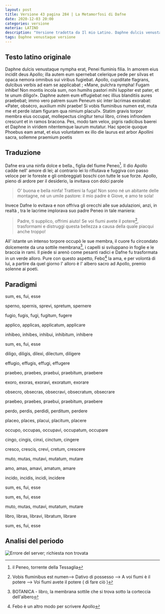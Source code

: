 ```yaml
---
layout: post
title: Versione 43 pagina 284 | La Metamorfosi di Dafne
date: 2020-12-03 20:00
categories: versione
materia: LATINO
description: "Versione tradotta da Il mio Latino. Daphne dulcis venustaque nympha erat, Penei fluminis filia. "
tags: Daphne venustaque versione
---
```

## Testo latino originale

Daphne dulcis venustaque nympha erat, Penei fluminis filia. In amorem eius incidit deus Apollo; illa autem eum spernebat celerique pede per silvas et opaca nemora omnibus sui viribus fugiebat. Apollo, cupiditate flagrans, dulcibus verbis ad eam se applicabat ; «Mane, pulchra nympha! Fugam inhibe! Non montis incola sum, non humihs pastori mihi luppiter est pater, et te unum diligo!». Daphne autem eum effugiebat nec illius blanditiis aures praebebat; immo vero patrem suum Peneum sic inter lacrimas exorabat: «Pater, obsécro, auxilium mihi praebe! Si  vobis fluminibus numen est, muta me et perde istam figuram qua nimium placui!». Statim gravis torpor membra eius occupat, mollepectus cingìtur tenui libro, crines infrondem crescunt et in ramos bracona. Pes, modo tam velox, pigris radicibus baerei et Daphne in viridem nitentemque laurum mutatur. Hac specie quoque Phoebus eam amat, et eius voluntatem ex illo die  laurus est arbor Apollini sacra, sollemne praemium poetis

## Traduzione

Dafne era una ninfa dolce e bella., figlia del fiume Peneo[^1]. Il dio Apollo cadde nell' amore di lei; al contrario lei lo rifiutava e fuggiva con passo veloce per le foreste e gli ombreggiati boschi con tutte le sue forze. Apollo, pieno di ardore per il desiderio, la invitava con dolci parole

> O' buona e bella ninfa! Trattieni la fuga! Non sono né un abitante delle montagne, né un umile pastore: il mio padre è Giove, e amo te sola!

Invece Dafne lo evitava e non offriva gli orecchi alle sue adulazioni, anzi, in realtà , tra le lacrime implorava suo padre Peneo in tale maniera:

>Padre, ti supplico, offrimi aiuto! Se voi fiumi avete il potere[^2], trasformami e distruggi questa bellezza a causa della quale piacqui anche troppo!

All' istante un intenso torpore occupò le sue membra, il cuore fu circondato dolcemente da una sottile membrana[^3], i capelli si sviluppano in foglie e le braccia in rami. Il piede si arenò 
come pesanti radici e Dafne fu trasformata in un verde alloro.   Pure con questo aspetto, Febo[^4] la ama, e per volontà di lui, a partire da quel giorno l' alloro è l' albero sacro ad Apollo, premio solenne ai poeti.

## Paradigmi

sum, es, fui, esse

sperno, spernis, sprevi, spretum, spernere

fugio, fugis, fugi, fugitum, fugere

applico, applicas, applicatum, applicare

inhibeo, inhibes, inhibui, inhibitum, inhibere

sum, es, fui, esse

diligo, diligis, dilexi, dilectum, diligere

effugio, effugis, effugi, effugere

praebeo, praebes, praebui, praebitum, praebere

exoro, exoras, exoravi, exoratum, exorare

obsecro, obsecras, obsecravi, obsecratum, obsecrare

praebeo, praebes, praebui, praebitum, praebere

perdo, perdis, perdidi, perditum, perdere

placeo, places, placui, placitum, placere

occupo, occupas, occupavi, occupatum, occupare

cingo, cingis, cinxi, cinctum, cingere

cresco, crescis, crevi, cretum, crescere

muto, mutas, mutavi, mutatum, mutare

amo, amas, amavi, amatum, amare

incido, incidis, incidi, incidere

sum, es, fui, esse

sum, es, fui, esse

muto, mutas, mutavi, mutatum, mutare

libro, libras, libravi, libratum, librare

sum, es, fui, esse


## Analisi del periodo

![Errore del server; richiesta non trovata](https://definicion.de/wp-content/uploads/2009/02/error.jpg)

[^1]: il Peneo, torrente della Tessaglia
[^2]:   Vobis fluminibus est numen--> Dativo di possesso --> A voi fiumi è il potere --> Voi fiumi avete il potere ( di fare ciò ) 
[^3]: BOTANICA -  libro, la membrana sottile che si trova sotto la corteccia dell'albero
[^4]: Febo è un altro modo per scrivere Apollo
